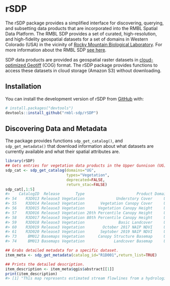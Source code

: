 
<!-- README.md is generated from README.Rmd. Please edit that file -->

# rSDP

<!-- badges: start -->
<!-- badges: end -->

The rSDP package provides a simplified interface for discovering,
querying, and subsetting data products that are incorporated into the
RMBL Spatial Data Platform. The RMBL SDP provides a set of curated,
high-resolution, and high-fidelity geospatial datasets for a set of
domains in Western Colorado (USA) in the vicinity of [Rocky Mountain
Biological Laboratory](https://rmbl.org). For more information about the
RMBL SDP [see
here](https://www.rmbl.org/scientists/resources/spatial-data-platform/).

SDP data products are provided as geospatial raster datasets in
[cloud-optimized Geotiff]() (COG) format. The rSDP package provides
functions to access these datasets in cloud storage (Amazon S3) without
downloading.

## Installation

You can install the development version of rSDP from
[GitHub](https://github.com/) with:

``` r
# install.packages("devtools")
devtools::install_github("rmbl-sdp/rSDP")
```

## Discovering Data and Metadata

The package provides functions `sdp_get_catalog()`, and
`sdp_get_metadata()` that download information about what datasets are
currently available and what their spatial attributes are.

``` r
library(rSDP)
## Gets entries for vegetation data products in the Upper Gunnison (UG) domain.
sdp_cat <- sdp_get_catalog(domains="UG", 
                           types="Vegetation",
                           deprecated=FALSE,
                           return_stac=FALSE)
sdp_cat[,1:5]
#>    CatalogID  Release       Type                       Product Domain
#> 54    R3D013 Release3 Vegetation              Understory Cover     UG
#> 55    R3D014 Release3 Vegetation       Vegetation Canopy Cover     UG
#> 56    R3D015 Release3 Vegetation      Vegetation Canopy Height     UG
#> 57    R3D016 Release3 Vegetation 20th Percentile Canopy Height     UG
#> 58    R3D017 Release3 Vegetation 80th Percentile Canopy Height     UG
#> 59    R3D018 Release3 Vegetation               Basic Landcover     UG
#> 60    R3D019 Release3 Vegetation        October 2017 NAIP NDVI     UG
#> 61    R3D020 Release3 Vegetation       Septober 2019 NAIP NDVI     UG
#> 73     BM012 Basemaps Vegetation      Canopy Structure Basemap     UG
#> 74     BM013 Basemaps Vegetation             Landcover Basemap     UG
```

``` r
## Grabs detailed metadata for a specific dataset.
item_meta <- sdp_get_metadata(catalog_id="R1D001",return_list=TRUE)

## Prints the detailed description.
item_description <- item_meta$qgis$abstract[[1]]
print(item_description)
#> [1] "This map represents estimated stream flowlines from a hydrologically corrected digital elevation model. The lines were derived in GRASS GIS using a multi-direction algorithm that allows channel braiding. Each stream segment is identified by a unique integer. Stream lines were delineated for drainage areas greater than 512000 square meters.\n"
```
